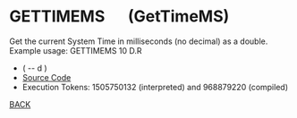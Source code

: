 # GETTIMEMS &emsp; (GetTimeMS)
Get the current System Time in milliseconds (no decimal) as a double.<br/>Example usage: GETTIMEMS 10 D.R
* ( -- d )
* [Source Code](../words/graphics/GetTimeMS.cs)
* Execution Tokens: 1505750132 (interpreted) and 968879220 (compiled)


[BACK](builtins.md#GetTimeMS)
